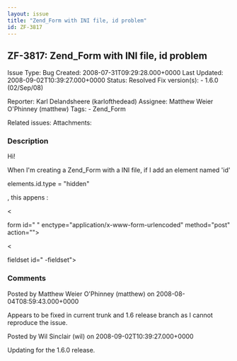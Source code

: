 ```yaml
---
layout: issue
title: "Zend_Form with INI file, id problem"
id: ZF-3817
---
```


ZF-3817: Zend\_Form with INI file, id problem
---------------------------------------------

 Issue Type: Bug Created: 2008-07-31T09:29:28.000+0000 Last Updated: 2008-09-02T10:39:27.000+0000 Status: Resolved Fix version(s): - 1.6.0 (02/Sep/08)
 
 Reporter:  Karl Delandsheere (karlofthedead)  Assignee:  Matthew Weier O'Phinney (matthew)  Tags: - Zend\_Form
 
 Related issues: 
 Attachments: 
### Description

Hi!

When I'm creating a Zend\_Form with a INI file, if I add an element named 'id'

elements.id.type = "hidden"

, this appens :

<

form id=" <input type="hidden" name="id" value="" id="id">" enctype="application/x-www-form-urlencoded" method="post" action="">

<

fieldset id=" <input type="hidden" name="id" value="" id="id">-fieldset">

 

 

### Comments

Posted by Matthew Weier O'Phinney (matthew) on 2008-08-04T08:59:43.000+0000

Appears to be fixed in current trunk and 1.6 release branch as I cannot reproduce the issue.

 

 

Posted by Wil Sinclair (wil) on 2008-09-02T10:39:27.000+0000

Updating for the 1.6.0 release.

 

 